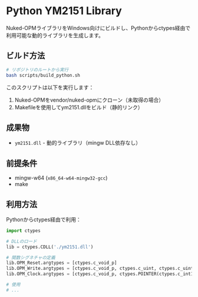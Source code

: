 # Python YM2151 Library

Nuked-OPMライブラリをWindows向けにビルドし、Pythonからctypes経由で利用可能な動的ライブラリを生成します。

## ビルド方法

```bash
# リポジトリのルートから実行
bash scripts/build_python.sh
```

このスクリプトは以下を実行します：
1. Nuked-OPMをvendor/nuked-opmにクローン（未取得の場合）
2. Makefileを使用してym2151.dllをビルド（静的リンク）

## 成果物

- `ym2151.dll` - 動的ライブラリ（mingw DLL依存なし）

## 前提条件

- mingw-w64 (`x86_64-w64-mingw32-gcc`)
- make

## 利用方法

Pythonからctypes経由で利用：

```python
import ctypes

# DLLのロード
lib = ctypes.CDLL('./ym2151.dll')

# 関数シグネチャの定義
lib.OPM_Reset.argtypes = [ctypes.c_void_p]
lib.OPM_Write.argtypes = [ctypes.c_void_p, ctypes.c_uint, ctypes.c_uint]
lib.OPM_Clock.argtypes = [ctypes.c_void_p, ctypes.POINTER(ctypes.c_int16), ctypes.c_uint]

# 使用
# ...
```
